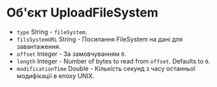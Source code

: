 # Об'єкт UploadFileSystem

* `type` String - `fileSystem`.
* `filsSystemURL` String - Посилання FileSystem на дані для завантаження.
* `offset` Integer - За замовчуванням `0`.
* `length` Integer - Number of bytes to read from `offset`. Defaults to `0`.
* `modificationTime` Double - Кількість секунд з часу останньої модифікації в епоху UNIX.